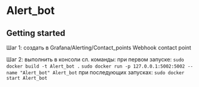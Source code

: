 # Alert_bot



## Getting started

Шаг 1: создать в Grafana/Alerting/Contact_points Webhook contact point

Шаг 2: выполнить в консоли сл. команды:
    при первом запуске:
        `sudo docker build -t Alert_bot .`
        `sudo docker run -p 127.0.0.1:5002:5002 --name "Alert_bot" Alert_bot`
    при последующих запусках:
        `sudo docker start Alert_bot`
